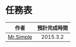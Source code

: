 # 任務表
| 作者           |      預計完成時間    |
| ------------- |:-------------:| 
| [Mr.Simple](https://github.com/bboyfeiyu)  | 2015.3.2 | 









